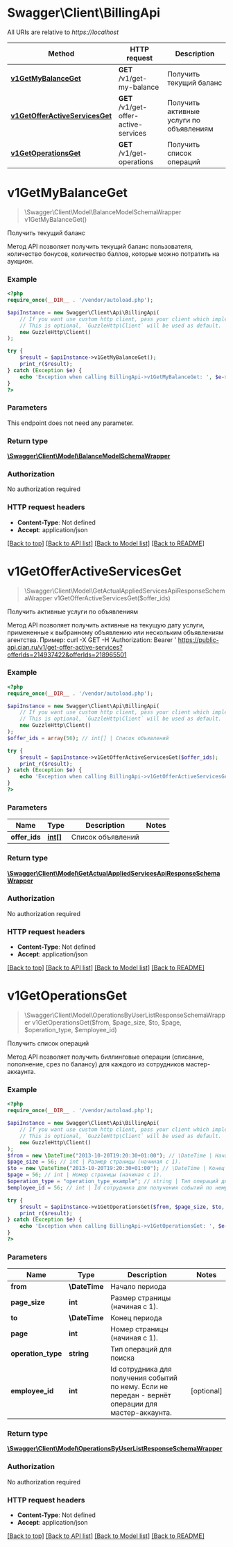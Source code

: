 # Swagger\Client\BillingApi

All URIs are relative to *https://localhost*

Method | HTTP request | Description
------------- | ------------- | -------------
[**v1GetMyBalanceGet**](BillingApi.md#v1GetMyBalanceGet) | **GET** /v1/get-my-balance | Получить текущий баланс
[**v1GetOfferActiveServicesGet**](BillingApi.md#v1GetOfferActiveServicesGet) | **GET** /v1/get-offer-active-services | Получить активные услуги по объявлениям
[**v1GetOperationsGet**](BillingApi.md#v1GetOperationsGet) | **GET** /v1/get-operations | Получить список операций


# **v1GetMyBalanceGet**
> \Swagger\Client\Model\BalanceModelSchemaWrapper v1GetMyBalanceGet()

Получить текущий баланс

Метод API позволяет получить текущий баланс пользователя, количество бонусов, количество баллов, которые можно потратить на аукцион.

### Example
```php
<?php
require_once(__DIR__ . '/vendor/autoload.php');

$apiInstance = new Swagger\Client\Api\BillingApi(
    // If you want use custom http client, pass your client which implements `GuzzleHttp\ClientInterface`.
    // This is optional, `GuzzleHttp\Client` will be used as default.
    new GuzzleHttp\Client()
);

try {
    $result = $apiInstance->v1GetMyBalanceGet();
    print_r($result);
} catch (Exception $e) {
    echo 'Exception when calling BillingApi->v1GetMyBalanceGet: ', $e->getMessage(), PHP_EOL;
}
?>
```

### Parameters
This endpoint does not need any parameter.

### Return type

[**\Swagger\Client\Model\BalanceModelSchemaWrapper**](../Model/BalanceModelSchemaWrapper.md)

### Authorization

No authorization required

### HTTP request headers

 - **Content-Type**: Not defined
 - **Accept**: application/json

[[Back to top]](#) [[Back to API list]](../../README.md#documentation-for-api-endpoints) [[Back to Model list]](../../README.md#documentation-for-models) [[Back to README]](../../README.md)

# **v1GetOfferActiveServicesGet**
> \Swagger\Client\Model\GetActualAppliedServicesApiResponseSchemaWrapper v1GetOfferActiveServicesGet($offer_ids)

Получить активные услуги по объявлениям

Метод API позволяет получить активные на текущую дату услуги, примененные к выбранному объявлению или нескольким объявлениям агентства.  Пример:      curl -X GET -H 'Authorization: Bearer <ACCESS TOKEN>' https://public-api.cian.ru/v1/get-offer-active-services?offerIds=214937422&offerIds=218965501

### Example
```php
<?php
require_once(__DIR__ . '/vendor/autoload.php');

$apiInstance = new Swagger\Client\Api\BillingApi(
    // If you want use custom http client, pass your client which implements `GuzzleHttp\ClientInterface`.
    // This is optional, `GuzzleHttp\Client` will be used as default.
    new GuzzleHttp\Client()
);
$offer_ids = array(56); // int[] | Список объявлений

try {
    $result = $apiInstance->v1GetOfferActiveServicesGet($offer_ids);
    print_r($result);
} catch (Exception $e) {
    echo 'Exception when calling BillingApi->v1GetOfferActiveServicesGet: ', $e->getMessage(), PHP_EOL;
}
?>
```

### Parameters

Name | Type | Description  | Notes
------------- | ------------- | ------------- | -------------
 **offer_ids** | [**int[]**](../Model/int.md)| Список объявлений |

### Return type

[**\Swagger\Client\Model\GetActualAppliedServicesApiResponseSchemaWrapper**](../Model/GetActualAppliedServicesApiResponseSchemaWrapper.md)

### Authorization

No authorization required

### HTTP request headers

 - **Content-Type**: Not defined
 - **Accept**: application/json

[[Back to top]](#) [[Back to API list]](../../README.md#documentation-for-api-endpoints) [[Back to Model list]](../../README.md#documentation-for-models) [[Back to README]](../../README.md)

# **v1GetOperationsGet**
> \Swagger\Client\Model\OperationsByUserListResponseSchemaWrapper v1GetOperationsGet($from, $page_size, $to, $page, $operation_type, $employee_id)

Получить список операций

Метод API позволяет получить биллинговые операции (списание, пополнение, срез по балансу) для каждого из сотрудников мастер-аккаунта.

### Example
```php
<?php
require_once(__DIR__ . '/vendor/autoload.php');

$apiInstance = new Swagger\Client\Api\BillingApi(
    // If you want use custom http client, pass your client which implements `GuzzleHttp\ClientInterface`.
    // This is optional, `GuzzleHttp\Client` will be used as default.
    new GuzzleHttp\Client()
);
$from = new \DateTime("2013-10-20T19:20:30+01:00"); // \DateTime | Начало периода
$page_size = 56; // int | Размер страницы (начиная с 1).
$to = new \DateTime("2013-10-20T19:20:30+01:00"); // \DateTime | Конец периода
$page = 56; // int | Номер страницы (начиная с 1).
$operation_type = "operation_type_example"; // string | Тип операций для поиска
$employee_id = 56; // int | Id сотрудника для получения событий по нему. Если не передан - вернёт операции для мастер-аккаунта.

try {
    $result = $apiInstance->v1GetOperationsGet($from, $page_size, $to, $page, $operation_type, $employee_id);
    print_r($result);
} catch (Exception $e) {
    echo 'Exception when calling BillingApi->v1GetOperationsGet: ', $e->getMessage(), PHP_EOL;
}
?>
```

### Parameters

Name | Type | Description  | Notes
------------- | ------------- | ------------- | -------------
 **from** | **\DateTime**| Начало периода |
 **page_size** | **int**| Размер страницы (начиная с 1). |
 **to** | **\DateTime**| Конец периода |
 **page** | **int**| Номер страницы (начиная с 1). |
 **operation_type** | **string**| Тип операций для поиска |
 **employee_id** | **int**| Id сотрудника для получения событий по нему. Если не передан - вернёт операции для мастер-аккаунта. | [optional]

### Return type

[**\Swagger\Client\Model\OperationsByUserListResponseSchemaWrapper**](../Model/OperationsByUserListResponseSchemaWrapper.md)

### Authorization

No authorization required

### HTTP request headers

 - **Content-Type**: Not defined
 - **Accept**: application/json

[[Back to top]](#) [[Back to API list]](../../README.md#documentation-for-api-endpoints) [[Back to Model list]](../../README.md#documentation-for-models) [[Back to README]](../../README.md)

